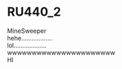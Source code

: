 # RU440_2
MineSweeper   
 hehe..................   
 lol...................    
 wwwwwwwwwwwwwwwwwwwwww    
 HI
